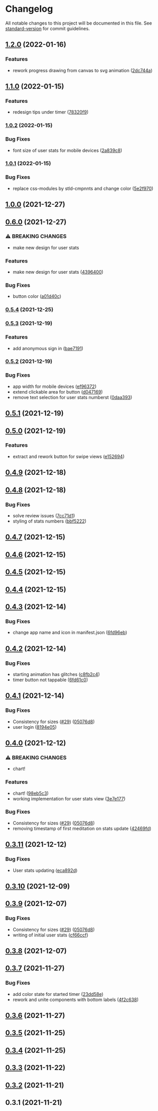 # Changelog

All notable changes to this project will be documented in this file. See [standard-version](https://github.com/conventional-changelog/standard-version) for commit guidelines.

## [1.2.0](https://github.com/m0rtyn/pokoy/compare/v1.0.2...v1.2.0) (2022-01-16)


### Features

* rework progress drawing from canvas to svg animation ([2dc744a](https://github.com/m0rtyn/pokoy/commit/2dc744aaaefa017eba6be859423d684e0e511d60))

## [1.1.0](https://github.com/m0rtyn/pokoy/compare/v1.0.2...v1.1.0) (2022-01-15)


### Features

* redesign tips under timer ([78320f9](https://github.com/m0rtyn/pokoy/commit/78320f9fb8b92a29e298bca58164c932a1e0f783))

### [1.0.2](https://github.com/m0rtyn/pokoy/compare/v0.4.4...v1.0.2) (2022-01-15)


### Bug Fixes

* font size of user stats for mobile devices ([2a839c8](https://github.com/m0rtyn/pokoy/commit/2a839c819dc4be5c84b6b833bbd8d311dcecd245))

### [1.0.1](https://github.com/m0rtyn/pokoy/compare/v0.4.4...v1.0.1) (2022-01-15)


### Bug Fixes

* replace css-modules by stld-cmpnnts and change color ([5e2f970](https://github.com/m0rtyn/pokoy/commit/5e2f970023f63754622575047c68c9cd5ceb7d4c))

## [1.0.0](https://github.com/m0rtyn/pokoy/compare/v0.6.0...v1.0.0) (2021-12-27)

## [0.6.0](https://github.com/m0rtyn/pokoy/compare/v0.5.3...v0.6.0) (2021-12-27)


### ⚠ BREAKING CHANGES

* make new design for user stats

### Features

* make new design for user stats ([4396400](https://github.com/m0rtyn/pokoy/commit/43964007888439ca412eacb37d315c84361f8496))


### Bug Fixes

* button color ([a01d40c](https://github.com/m0rtyn/pokoy/commit/a01d40cd32776843fe1998681f2751b56e326ede))

### [0.5.4](https://github.com/m0rtyn/pokoy/compare/v0.5.3...v0.5.4) (2021-12-25)

### [0.5.3](https://github.com/m0rtyn/pokoy/compare/v0.5.2...v0.5.3) (2021-12-19)


### Features

* add anonymous sign in ([bae7191](https://github.com/m0rtyn/pokoy/commit/bae7191b0e954d49ec6700cb81828b5aa049bb1f))

### [0.5.2](https://github.com/m0rtyn/pokoy/compare/v0.5.1...v0.5.2) (2021-12-19)


### Bug Fixes

* app width for mobile devices ([ef96372](https://github.com/m0rtyn/pokoy/commit/ef96372e3d39a8826f5c51c195bfa7a1293435b4))
* extend clickable area for button ([d047169](https://github.com/m0rtyn/pokoy/commit/d0471697a6bcc362ad08c79ec076bf11c7c70acb))
* remove text selection for user stats numberst ([0daa393](https://github.com/m0rtyn/pokoy/commit/0daa393d6f9a5b9dc00aedcfd33f3bb4ca55f573))

## [0.5.1](https://github.com/m0rtyn/pokoy/compare/v0.5.0...v0.5.1) (2021-12-19)

## [0.5.0](https://github.com/m0rtyn/pokoy/compare/v0.4.4...v0.5.0) (2021-12-19)

### Features

* extract and rework button for swipe views ([e152694](https://github.com/m0rtyn/pokoy/commit/e152694622ec062954b25a1fbcd79bdc0d430df6))

## [0.4.9](https://github.com/m0rtyn/pokoy/compare/v0.4.4...v0.4.9) (2021-12-18)

## [0.4.8](https://github.com/m0rtyn/pokoy/compare/v0.4.4...v0.4.8) (2021-12-18)


### Bug Fixes

* solve review issues ([7cc71d1](https://github.com/m0rtyn/pokoy/commit/7cc71d1868fff49841fabba216c0237b6756e1a3))
* styling of stats numbers ([bbf5222](https://github.com/m0rtyn/pokoy/commit/bbf5222a7a0cd45efcf4b6a98cd610b37b796b8d))

## [0.4.7](https://github.com/m0rtyn/pokoy/compare/v0.4.4...v0.4.7) (2021-12-15)

## [0.4.6](https://github.com/m0rtyn/pokoy/compare/v0.4.5...v0.4.6) (2021-12-15)

## [0.4.5](https://github.com/m0rtyn/pokoy/compare/v0.4.4...v0.4.5) (2021-12-15)

## [0.4.4](https://github.com/m0rtyn/pokoy/compare/v0.4.1...v0.4.4) (2021-12-15)

## [0.4.3](https://github.com/m0rtyn/pokoy/compare/v0.4.2...v0.4.3) (2021-12-14)


### Bug Fixes

* change app name and icon in manifest.json ([6fd96eb](https://github.com/m0rtyn/pokoy/commit/6fd96ebd7cafac8eea57c59438895f0add99026f))

## [0.4.2](https://github.com/m0rtyn/pokoy/compare/v0.4.1...v0.4.2) (2021-12-14)


### Bug Fixes

* starting animation has glitches ([c8fb2c4](https://github.com/m0rtyn/pokoy/commit/c8fb2c4d527fda061556943e161c043fc2fb77a8))
* timer button not tappable ([6fd61c0](https://github.com/m0rtyn/pokoy/commit/6fd61c0dd9bd82f0082fcfc57e9bc738d2e2ccc4))

## [0.4.1](https://github.com/m0rtyn/pokoy/compare/v0.3.6...v0.4.1) (2021-12-14)


### Bug Fixes

* Consistency for sizes ([#29](https://github.com/m0rtyn/pokoy/issues/29)) ([05076d8](https://github.com/m0rtyn/pokoy/commit/05076d8a5146cce8c443d74f4162a1508ecceabb))
* user login ([8194e05](https://github.com/m0rtyn/pokoy/commit/8194e0599ae37421c2699997d0b043cfc90d9167))

## [0.4.0](https://github.com/m0rtyn/pokoy/compare/v0.3.6...v0.4.0) (2021-12-12)


### ⚠ BREAKING CHANGES

* chart!

### Features

* chart! ([98eb5c3](https://github.com/m0rtyn/pokoy/commit/98eb5c3bf52e5f287f119fccc01d97bef1061dcf))
* working implementation for user stats view ([3e7e177](https://github.com/m0rtyn/pokoy/commit/3e7e1774f4909e33f8233894607511f5f4a32092))


### Bug Fixes

* Consistency for sizes ([#29](https://github.com/m0rtyn/pokoy/issues/29)) ([05076d8](https://github.com/m0rtyn/pokoy/commit/05076d8a5146cce8c443d74f4162a1508ecceabb))
* removing timestamp of first meditation on stats update ([42469fd](https://github.com/m0rtyn/pokoy/commit/42469fd4beca8e65a22edabfcb55a564a21da8cb))

## [0.3.11](https://github.com/m0rtyn/pokoy/compare/v0.3.6...v0.3.11) (2021-12-12)

### Bug Fixes

* User stats updating ([eca892d](https://github.com/m0rtyn/pokoy/commit/eca892d4520513be4f8c6ca8464be7d16e9638ec))

## [0.3.10](https://github.com/m0rtyn/pokoy/compare/v0.3.9...v0.3.10) (2021-12-09)

## [0.3.9](https://github.com/m0rtyn/pokoy/compare/v0.3.6...v0.3.9) (2021-12-07)

### Bug Fixes

* Consistency for sizes ([#29](https://github.com/m0rtyn/pokoy/issues/29)) ([05076d8](https://github.com/m0rtyn/pokoy/commit/05076d8a5146cce8c443d74f4162a1508ecceabb))
* writing of initial user stats ([cf66ccf](https://github.com/m0rtyn/pokoy/commit/cf66ccff864438804787a7babd6d53b56482ada9))

## [0.3.8](https://github.com/m0rtyn/pokoy/compare/v0.3.6...v0.3.8) (2021-12-07)

## [0.3.7](https://github.com/m0rtyn/pokoy/compare/v0.3.6...v0.3.7) (2021-11-27)

### Bug Fixes

* add color state for started timer ([23dd58e](https://github.com/m0rtyn/pokoy/commit/23dd58e0d700c625c2dc3e0848f1c40f69870935))
* rework and unite components with bottom labels ([4f2c638](https://github.com/m0rtyn/pokoy/commit/4f2c6383f200b2fc399cd150a7b363aef479ea19))

## [0.3.6](https://github.com/m0rtyn/pokoy/compare/v0.3.1...v0.3.6) (2021-11-27)

## [0.3.5](https://github.com/m0rtyn/pokoy/compare/v0.3.1...v0.3.5) (2021-11-25)

## [0.3.4](https://github.com/m0rtyn/pokoy/compare/v0.3.1...v0.3.4) (2021-11-25)

## [0.3.3](https://github.com/m0rtyn/pokoy/compare/v0.3.1...v0.3.3) (2021-11-22)

## [0.3.2](https://github.com/m0rtyn/pokoy/compare/v0.3.1...v0.3.2) (2021-11-21)

## 0.3.1 (2021-11-21)
